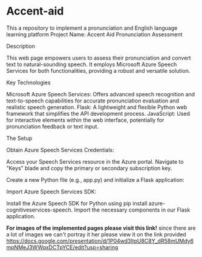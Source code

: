 # Accent-aid
This a repository to implement a pronunciation and English language learning platform 
Project Name: Accent Aid Pronunciation Assessment 

Description

This web page empowers users to assess their pronunciation and convert text to natural-sounding speech. It employs Microsoft Azure Speech Services for both functionalities, providing a robust and versatile solution.

Key Technologies

Microsoft Azure Speech Services: Offers advanced speech recognition and text-to-speech capabilities for accurate pronunciation evaluation and realistic speech generation.
Flask: A lightweight and flexible Python web framework that simplifies the API development process.
JavaScript: Used for interactive elements within the web interface, potentially for pronunciation feedback or text input.

The Setup

Obtain Azure Speech Services Credentials:

Access your Speech Services resource in the Azure portal.
Navigate to "Keys" blade and copy the primary or secondary subscription key.

Create a new Python file (e.g., app.py) and initialize a Flask application:

Import Azure Speech Services SDK:

Install the Azure Speech SDK for Python using pip install azure-cognitiveservices-speech.
Import the necessary components in our Flask application.

**For images of the implemented pages please visit this link!**
since there are a lot of images we can't portray it her please view it on the link provided
https://docs.google.com/presentation/d/1P04wd3ltpU8C8Y_dR58mUMdy6mpNMeJ3WWqxDCTpYCE/edit?usp=sharing
